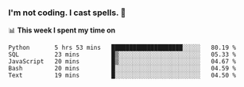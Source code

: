 ### I'm not coding. I cast spells. 🎩

📊 **This week I spent my time on**
<!--START_SECTION:waka-->
```text
Python       5 hrs 53 mins   ████████████████████░░░░░   80.19 % 
SQL          23 mins         █▒░░░░░░░░░░░░░░░░░░░░░░░   05.33 % 
JavaScript   20 mins         █▒░░░░░░░░░░░░░░░░░░░░░░░   04.67 % 
Bash         20 mins         █░░░░░░░░░░░░░░░░░░░░░░░░   04.59 % 
Text         19 mins         █░░░░░░░░░░░░░░░░░░░░░░░░   04.50 % 
```
<!--END_SECTION:waka-->
